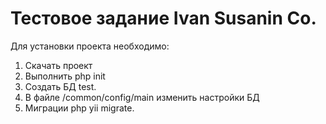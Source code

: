 Тестовое задание Ivan Susanin Co.
===============================

Для установки проекта необходимо:

1. Скачать проект
2. Выполнить php init
3. Создать БД test.
4. В файле /common/config/main изменить настройки БД
5. Миграции php yii migrate.
